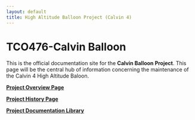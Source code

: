```yaml
---
layout: default
title: High Altitude Balloon Project (Calvin 4)
---
```


# TCO476-Calvin Balloon

This is the official documentation site for the **Calvin Balloon Project**. This page will be the central hub of information concerning the maintenance of the Calvin 4 High Altitude Baloon.

**[Project Overview Page](https://stackedit.io/editor)**

**[Project History Page](https://stackedit.io/editor)**

**[Project Documentation Library](https://stackedit.io/editor)**
